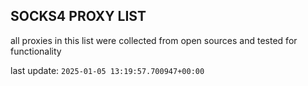 ## SOCKS4 PROXY LIST

all proxies in this list were collected from open sources and tested for functionality

last update: `2025-01-05 13:19:57.700947+00:00`